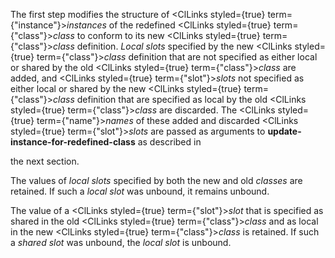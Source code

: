  



The first step modifies the structure of <ClLinks styled={true} term={"instance"}><i>instances</i></ClLinks> of the redefined <ClLinks styled={true} term={"class"}><i>class</i></ClLinks> to conform to its new <ClLinks styled={true} term={"class"}><i>class</i></ClLinks> definition. *Local slots* specified by the new <ClLinks styled={true} term={"class"}><i>class</i></ClLinks> definition that are not specified as either local or shared by the old <ClLinks styled={true} term={"class"}><i>class</i></ClLinks> are added, and <ClLinks styled={true} term={"slot"}><i>slots</i></ClLinks> not specified as either local or shared by the new <ClLinks styled={true} term={"class"}><i>class</i></ClLinks> definition that are specified as local by the old <ClLinks styled={true} term={"class"}><i>class</i></ClLinks> are discarded. The <ClLinks styled={true} term={"name"}><i>names</i></ClLinks> of these added and discarded <ClLinks styled={true} term={"slot"}><i>slots</i></ClLinks> are passed as arguments to **update-instance-for-redefined-class** as described in 



the next section. 



The values of *local slots* specified by both the new and old *classes* are retained. If such a *local slot* was unbound, it remains unbound. 



The value of a <ClLinks styled={true} term={"slot"}><i>slot</i></ClLinks> that is specified as shared in the old <ClLinks styled={true} term={"class"}><i>class</i></ClLinks> and as local in the new <ClLinks styled={true} term={"class"}><i>class</i></ClLinks> is retained. If such a *shared slot* was unbound, the *local slot* is unbound.  







